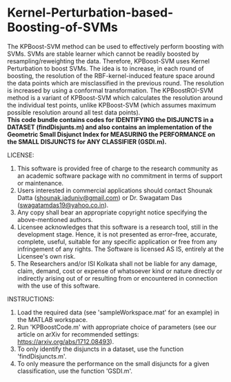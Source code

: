 # Kernel-Perturbation-based-Boosting-of-SVMs
The KPBoost-SVM method can be used to effectively perform boosting with SVMs. SVMs are stable learner which cannot be readily boosted by resampling/reweighting the data. Therefore, KPBoost-SVM uses Kernel Perturbation to boost SVMs. The idea is to increase, in each round of boosting, the resolution of the RBF-kernel-induced feature space around the data points which are misclassified in the previous round. The resolution is increased by using a conformal transformation. The KPBoostROI-SVM method is a variant of KPBoost-SVM which calculates the resolution around the individual test points, unlike KPBoost-SVM (which assumes maximum possible resolution around all test data points).<br/>
**This code bundle contains codes for IDENTIFYING the DISJUNCTS in a DATASET (findDisjunts.m) and also contains an implementation of the Geometric Small Disjunct Index for MEASURING the PERFORMANCE on the SMALL DISJUNCTS for ANY CLASSIFIER (GSDI.m).**

LICENSE:

1. This software is provided free of charge to the research community as an academic software package with no commitment in terms of support or maintenance.
2. Users interested in commercial applications should contact Shounak Datta (shounak.jaduniv@gmail.com) or Dr. Swagatam Das (swagatamdas19@yahoo.co.in). 
3. Any copy shall bear an appropriate copyright notice specifying the above-mentioned authors.
4. Licensee acknowledges that this software is a research tool, still in the development stage. Hence, it is not presented as error–free, accurate, complete, useful, suitable for any specific application or free from any infringement of any rights. The Software is licensed AS IS, entirely at the Licensee's own risk.
5. The Researchers and/or ISI Kolkata shall not be liable for any damage, claim, demand, cost or expense of whatsoever kind or nature directly or indirectly arising out of or resulting from or encountered in connection with the use of this software.

INSTRUCTIONS:

1. Load the required data (see 'sampleWorkspace.mat' for an example) in the MATLAB workspace.
2. Run 'KPBoostCode.m' with appropriate choice of parameters (see our article on arXiv for recommended settings: https://arxiv.org/abs/1712.08493).
3. To only identify the disjuncts in a dataset, use the function 'findDisjuncts.m'.
4. To only measure the performance on the small disjuncts for a given classification, use the function 'GSDI.m'.
